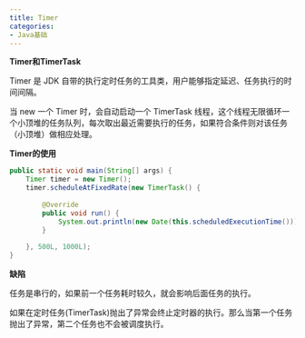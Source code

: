 ```yaml
---
title: Timer
categories: 
- Java基础
---
```


**Timer和TimerTask**

Timer 是 JDK 自带的执行定时任务的工具类，用户能够指定延迟、任务执行的时间间隔。

当 new 一个 Timer 时，会自动启动一个 TimerTask 线程，这个线程无限循环一个小顶堆的任务队列，每次取出最近需要执行的任务，如果符合条件则对该任务（小顶堆）做相应处理。

**Timer的使用**

```java
public static void main(String[] args) {
    Timer timer = new Timer();
    timer.scheduleAtFixedRate(new TimerTask() {
        
        @Override
        public void run() {
            System.out.println(new Date(this.scheduledExecutionTime()));
        }
        
    }, 500L, 1000L);
}
```

**缺陷**

任务是串行的，如果前一个任务耗时较久，就会影响后面任务的执行。

如果在定时任务(TimerTask)抛出了异常会终止定时器的执行。那么当第一个任务抛出了异常，第二个任务也不会被调度执行。

